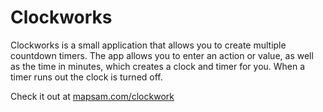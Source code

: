 # Clockworks

Clockworks is a small application that allows you to create multiple countdown timers. The app allows you to enter an action or value, as well as the time in minutes, which creates a clock and timer for you. When a timer runs out the clock is turned off.

Check it out at [mapsam.com/clockwork](http://mapsam.com/clockwork)